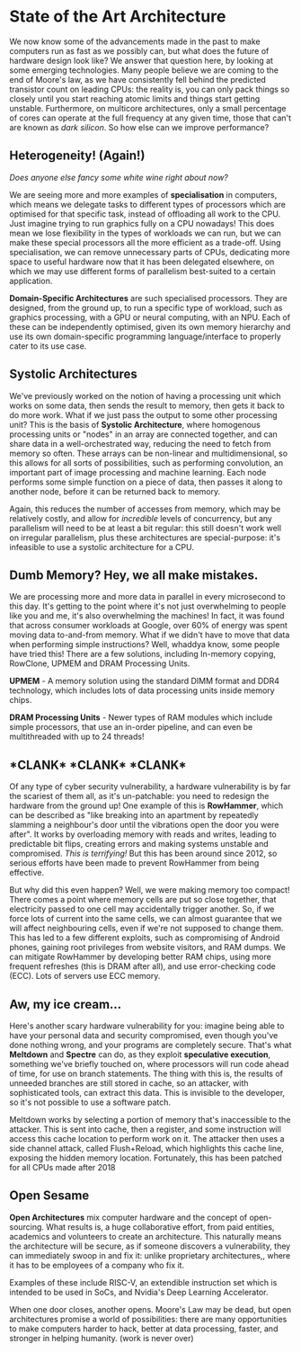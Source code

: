 # State of the Art Architecture

We now know some of the advancements made in the past to make computers run as fast as we possibly can, but what does the future of hardware design look like? We answer that question here, by looking at some emerging technologies. Many people believe we are coming to the end of Moore's law, as we have consistently fell behind the predicted transistor count on leading CPUs: the reality is, you can only pack things so closely until you start reaching atomic limits and things start getting unstable. Furthermore, on multicore architectures, only a small percentage of cores can operate at the full frequency at any given time, those that can't are known as *dark silicon*. So how else can we improve performance?

## Heterogeneity! (Again!)

*Does anyone else fancy some white wine right about now?*

We are seeing more and more examples of **specialisation** in computers, which means we delegate tasks to different types of processors which are optimised for that specific task, instead of offloading all work to the CPU. Just imagine trying to run graphics fully on a CPU nowadays! This does mean we lose flexibility in the types of workloads we can run, but we can make these special processors all the more efficient as a trade-off. Using specialisation, we can remove unnecessary parts of CPUs, dedicating more space to useful hardware now that it has been delegated elsewhere, on which we may use different forms of parallelism best-suited to a certain application.

**Domain-Specific Architectures** are such specialised processors. They are designed, from the ground up, to run a specific type of workload, such as graphics processing, with a GPU or neural computing, with an NPU. Each of these can be independently optimised, given its own memory hierarchy and use its own domain-specific programming language/interface to properly cater to its use case.

## Systolic Architectures

We've previously worked on the notion of having a processing unit which works on some data, then sends the result to memory, then gets it back to do more work. What if we just pass the output to some other processing unit? This is the basis of **Systolic Architecture**, where homogenous processing units or "nodes" in an array are connected together, and can share data in a well-orchestrated way, reducing the need to fetch from memory so often. These arrays can be non-linear and multidimensional, so this allows for all sorts of possibilities, such as performing convolution, an important part of image processing and machine learning. Each node performs some simple function on a piece of data, then passes it along to another node, before it can be returned back to memory.

Again, this reduces the number of accesses from memory, which may be relatively costly, and allow for *incredible* levels of concurrency, but any parallelism will need to be at least a bit regular: this still doesn't work well on irregular parallelism, plus these architectures are special-purpose: it's infeasible to use a systolic architecture for a CPU.

## Dumb Memory? Hey, we all make mistakes.

We are processing more and more data in parallel in every microsecond to this day. It's getting to the point where it's not just overwhelming to people like you and me, it's also overwhelming the machines! In fact, it was found that across consumer workloads at Google, over 60% of energy was spent moving data to-and-from memory. What if we didn't have to move that data when performing simple instructions? Well, whaddya know, some people have tried this! There are a few solutions, including In-memory copying, RowClone, UPMEM and DRAM Processing Units.

**UPMEM** - A memory solution using the standard DIMM format and DDR4 technology, which includes lots of data processing units inside memory chips.

**DRAM Processing Units** - Newer types of RAM modules which include simple processors, that use an in-order pipeline, and can even be multithreaded with up to 24 threads!

## \*CLANK\* \*CLANK\* \*CLANK\*

Of any type of cyber security vulnerability, a hardware vulnerability is by far the scariest of them all, as it's un-patchable: you need to redesign the hardware from the ground up! One example of this is **RowHammer**, which can be described as "like breaking into an apartment by repeatedly slamming a neighbour's door until the vibrations open the door you were after". It works by overloading memory with reads and writes, leading to predictable bit flips, creating errors and making systems unstable and compromised. *This is terrifying!* But this has been around since 2012, so serious efforts have been made to prevent RowHammer from being effective.

But why did this even happen? Well, we were making memory too compact! There comes a point where memory cells are put so close together, that electricity passed to one cell may accidentally trigger another. So, if we force lots of current into the same cells, we can almost guarantee that we will affect neighbouring cells, even if we're not supposed to change them. This has led to a few different exploits, such as compromising of Android phones, gaining root privileges from website visitors, and RAM dumps. We can mitigate RowHammer by developing better RAM chips, using more frequent refreshes (this is DRAM after all), and use error-checking code (ECC). Lots of servers use ECC memory.

## Aw, my ice cream...

Here's another scary hardware vulnerability for you: imagine being able to have your personal data and security compromised, even though you've done nothing wrong, and your programs are completely secure. That's what **Meltdown** and **Spectre** can do, as they exploit **speculative execution**, something we've briefly touched on, where processors will run code ahead of time, for use on branch statements. The thing with this is, the results of unneeded branches are still stored in cache, so an attacker, with sophisticated tools, can extract this data. This is invisible to the developer, so it's not possible to use a software patch.

Meltdown works by selecting a portion of memory that's inaccessible to the attacker. This is sent into cache, then a register, and some instruction will access this cache location to perform work on it. The attacker then uses a side channel attack, called Flush+Reload, which highlights this cache line, exposing the hidden memory location. Fortunately, this has been patched for all CPUs made after 2018

## Open Sesame

**Open Architectures** mix computer hardware and the concept of open-sourcing. What results is, a huge collaborative effort, from paid entities, academics and volunteers to create an architecture. This naturally means the architecture will be secure, as if someone discovers a vulnerability, they can immediately swoop in and fix it: unlike proprietary architectures,, where it has to be employees of a company who fix it.

Examples of these include RISC-V, an extendible instruction set which is intended to be used in SoCs, and Nvidia's Deep Learning Accelerator.

When one door closes, another opens. Moore's Law may be dead, but open architectures promise a world of possibilities: there are many opportunities to make computers harder to hack, better at data processing, faster, and stronger in helping humanity. (work is never over)